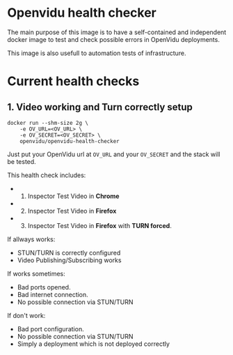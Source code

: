# Openvidu health checker

The main purpose of this image is to have a self-contained and independent docker image to test and check possible errors in OpenVidu deployments.

This image is also usefull to automation tests of infrastructure.

# Current health checks

## 1. Video working and Turn correctly setup

```
docker run --shm-size 2g \
    -e OV_URL=<OV_URL> \
    -e OV_SECRET=<OV_SECRET> \
    openvidu/openvidu-health-checker
```

Just put your OpenVidu url at `OV_URL` and your `OV_SECRET` and the stack will be tested.

This health check includes:

- 1. Inspector Test Video in **Chrome**
- 2. Inspector Test Video in **Firefox**
- 3. Inspector Test Video in **Firefox** with **TURN forced**.

If allways works:

- STUN/TURN is correctly configured
- Video Publishing/Subscribing works

If works sometimes:

- Bad ports opened.
- Bad internet connection.
- No possible connection via STUN/TURN

If don't work:

- Bad port configuration.
- No possible connection via STUN/TURN
- Simply a deployment which is not deployed correctly
